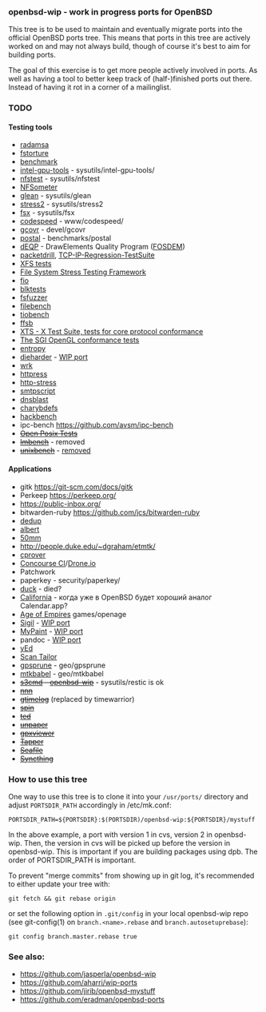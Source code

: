 ### openbsd-wip - work in progress ports for OpenBSD

This tree is to be used to maintain and eventually migrate ports into the
official OpenBSD ports tree. This means that ports in this tree are actively
worked on and may not always build, though of course it's best to aim for
building ports.

The goal of this exercise is to get more people actively involved in ports. As
well as having a tool to better keep track of (half-)finished ports out there.
Instead of having it rot in a corner of a mailinglist.

### TODO

#### Testing tools

* [radamsa](https://github.com/aoh/radamsa)
* [fstorture](https://github.com/macosforge/fstools/tree/master/src/fstorture)
* [benchmark](https://github.com/google/benchmark)
* [intel-gpu-tools](https://cgit.freedesktop.org/xorg/app/intel-gpu-tools/) - sysutils/intel-gpu-tools/
* [nfstest](http://wiki.linux-nfs.org/wiki/index.php/NFStest) - sysutils/nfstest
* [NFSometer](http://linux-nfs.org/wiki/index.php/NFSometer)
* [glean](http://glean.sourceforge.net/run.html) - sysutils/glean
* [stress2](https://people.freebsd.org/~pho/stress/) - sysutils/stress2
* [fsx](https://codemonkey.org.uk/projects/fsx/) - sysutils/fsx
* [codespeed](https://github.com/tobami/codespeed) - www/codespeed/
* [gcovr](http://gcovr.com/) - devel/gcovr
* [postal](https://doc.coker.com.au/projects/postal/) - benchmarks/postal
* [dEQP](https://android.googlesource.com/platform/external/deqp/) - DrawElements Quality Program ([FOSDEM](https://archive.fosdem.org/2015/schedule/event/gl_testing/attachments/slides/670/export/events/attachments/gl_testing/slides/670/slides.pdf))
* [packetdrill](https://github.com/google/packetdrill), [TCP-IP-Regression-TestSuite](https://github.com/shivrai/TCP-IP-Regression-TestSuite)
* [XFS tests](http://git.kernel.org/cgit/fs/xfs/xfstests-dev.git)
* [File System Stress Testing Framework](http://code.google.com/p/file-system-stress-testing-framework/)
* [fio](http://git.kernel.dk/?p=fio.git)
* [blktests](https://github.com/osandov/blktests)
* [fsfuzzer](https://github.com/sughodke/fsfuzzer)
* [filebench](http://sourceforge.net/projects/filebench/)
* [tiobench](http://sourceforge.net/projects/tiobench/)
* [ffsb](http://sourceforge.net/projects/ffsb/)
* [XTS - X Test Suite, tests for core protocol conformance](http://cgit.freedesktop.org/xorg/test/xts/)
* [The SGI OpenGL conformance tests](http://www.mesa3d.org/conform.html)
* [entropy](http://www.fourmilab.ch/random/)
* [dieharder](http://www.phy.duke.edu/~rgb/General/dieharder.php) - [WIP port](http://openbsd-archive.7691.n7.nabble.com/NEW-math-dieharder-td148495.html)
* [wrk](https://github.com/wg/wrk)
* [httpress](https://bitbucket.org/yarosla/httpress/wiki/Home)
* [http-stress](https://bitbucket.org/vstakhov/http-stress)
* [smtpscript](https://github.com/poolpOrg/smtpscript)
* [dnsblast](https://github.com/jedisct1/dnsblast)
* [charybdefs](https://github.com/scylladb/charybdefs)
* [hackbench](https://people.redhat.com/mingo/cfs-scheduler/tools/hackbench.c)
* ipc-bench https://github.com/avsm/ipc-bench
* ~~[Open Posix Tests](http://posixtest.sourceforge.net/)~~
* ~~[lmbench](http://lmbench.sourceforge.net/)~~ - removed
* ~~[unixbench](http://code.google.com/p/byte-unixbench/)~~ - [removed](https://marc.info/?l=openbsd-ports&m=149384282228255&w=2)

#### Applications

* gitk https://git-scm.com/docs/gitk
* Perkeep https://perkeep.org/
* https://public-inbox.org/
* bitwarden-ruby https://github.com/jcs/bitwarden-ruby
* [dedup](http://git.2f30.org/dedup/file/README.html)
* [albert](https://albertlauncher.github.io/docs/extensions/)
* [50mm](https://github.com/agile-leaf/50mm)
* http://people.duke.edu/~dgraham/etmtk/
* [cprover](https://github.com/diffblue/cbmc/)
* [Concourse CI](https://concourse.ci/)/[Drone.io](https://drone.io/)
* Patchwork
* paperkey - security/paperkey/
* [duck](https://duck.sh/) - died?
* [California](https://wiki.gnome.org/Apps/California) - когда уже в OpenBSD будет хороший аналог Calendar.app?
* [Age of Empires](http://openage.sft.mx) games/openage
* [Sigil](https://code.google.com/p/sigil/) - [WIP port](https://github.com/jirib/openbsd-mystuff/tree/master/textproc/sigil)
* [MyPaint](http://mypaint.org/) - [WIP port](http://openbsd-archive.7691.n7.nabble.com/NEW-graphics-mypaint-td274746.html)
* pandoc - [WIP port](https://github.com/jirib/openbsd-mystuff/tree/master/textproc/pandoc)
* [yEd](https://www.yworks.com/en/products_yed_about.html)
* [Scan Tailor](http://scantailor.sourceforge.net/)
* [gpsprune](https://activityworkshop.net/software/prune/) - geo/gpsprune
* [mtkbabel](https://sourceforge.net/projects/mtkbabel/) - geo/mtkbabel
* ~~[s3cmd](http://s3tools.org/s3cmd) - [openbsd-wip](https://github.com/jasperla/openbsd-wip/tree/master/net/s3cmd)~~ - sysutils/restic is ok
* ~~[nnn](https://github.com/jarun/nnn)~~
* ~~[gtimelog](https://github.com/gtimelog/gtimelog)~~ (replaced by timewarrior)
* ~~[spin](http://spinroot.com/spin/whatispin.html)~~
* ~~[ted](https://www.nllgg.nl/Ted/)~~
* ~~[unpaper](http://unpaper.berlios.de/)~~
* ~~[gpxviewer](https://blog.sarine.nl/gpx-viewer/)~~
* ~~[Tapper](https://tapper.github.io/Tapper/)~~
* ~~[Seafile](https://www.seafile.com/en/home/)~~
* ~~[Syncthing](https://github.com/syncthing/syncthing/)~~


### How to use this tree

One way to use this tree is to clone it into your `/usr/ports/` directory and
adjust `PORTSDIR_PATH` accordingly in /etc/mk.conf:

	PORTSDIR_PATH=${PORTSDIR}:$(PORTSDIR)/openbsd-wip:${PORTSDIR}/mystuff

In the above example, a port with version 1 in cvs, version 2 in openbsd-wip.
Then, the version in cvs will be picked up before the version in openbsd-wip.
This is important if you are building packages using dpb. The order of 
PORTSDIR_PATH is important.

To prevent "merge commits" from showing up in git log, it's recommended to
either update your tree with:

	git fetch && git rebase origin

or set the following option in `.git/config` in your local openbsd-wip repo
(see git-config(1) on `branch.<name>.rebase` and `branch.autosetuprebase`):

	git config branch.master.rebase true

### See also:

* https://github.com/jasperla/openbsd-wip
* https://github.com/aharri/wip-ports
* https://github.com/jirib/openbsd-mystuff
* https://github.com/eradman/openbsd-ports
